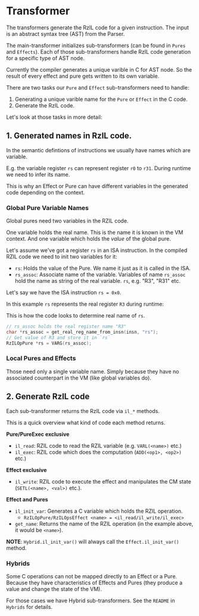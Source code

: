 <!--
SPDX-FileCopyrightText: 2023 Rot127

SPDX-License-Identifier: LGPL-3.0-only
-->

# Transformer

The transformers generate the RzIL code for a given instruction.
The input is an abstract syntax tree (AST) from the Parser.

The main-transformer initializes sub-transformers (can be found in `Pures` and `Effects`).
Each of those sub-transformers handle RzIL code generation for a specific type of AST node.

Currently the compiler generates a unique varible in C for AST node.
So the result of every effect and pure gets written to its own variable.

There are two tasks our `Pure` and `Effect` sub-transformers need to handle:

1. Generating a unique varible name for the `Pure` or `Effect` in the C code.
2. Generate the RzIL code.

Let's look at those tasks in more detail:

## 1. Generated names in RzIL code.

In the semantic defintions of instructions we usually have names which are variable.

E.g. the variable register `rs` can represent register `r0` to `r31`.
During runtime we need to infer its name.

This is why an Effect or Pure can have different variables in the generated code depending on the context.

### Global Pure Variable Names

Global pures need two variables in the RZIL code.

One variable holds the real name. This is the name it is known in the VM context.
And one variable which holds the _value_ of the global pure.

Let's assume we've got a register `rs` in an ISA instruction.
In the compiled RZIL code we need to init two variables for it:

- `rs`: Holds the value of the Pure. We name it just as it is called in the ISA.
- `rs_assoc`: Associate name of the variable. Variables of name `rs_assoc` hold the name as string of the real variable. `rs`, e.g. "R3", "R31" etc.

Let's say we have the ISA instruction `rs = 0x0`.

In this example `rs` represents the real register `R3` during runtime:

This is how the code looks to determine real name of `rs`.

```c
// rs_assoc holds the real register name "R3"
char *rs_assoc = get_real_reg_name_from_insn(insn, "rs");
// Get value of R3 and store it in `rs`
RzILOpPure *rs = VARG(rs_assoc);
```

### Local Pures and Effects

Those need only a single variable name.
Simply because they have no associated counterpart in the VM (like global variables do).

## 2. Generate RzIL code

Each sub-transformer returns the RzIL code via `il_*` methods.

This is a quick overview what kind of code each method returns.

**Pure/PureExec exclusive**
- `il_read`: RZIL code to read the RZIL variable (e.g. `VARL(<name>)` etc.)
- `il_exec`: RZIL code which does the computation (`ADD(<op1>, <op2>)` etc.)

**Effect exclusive**
- `il_write`: RZIL code to execute the effect and manipulates the CM state (`SETL(<name>, <val>)` etc.).

**Effect and Pures**
- `il_init_var`: Generates a C variable which holds the RZIL operation.
  - `RzILOpPure/RzILOpsEffect <name> = <il_read/il_write/il_exec>`
- `get_name`: Returns the name of the RZIL operation (in the example above, it would be `<name>`).

**NOTE**: `Hybrid.il_init_var()` will always call the `Effect.il_init_var()` method.

### Hybrids

Some C operations can not be mapped directly to an Effect or a Pure.
Because they have characteristics of Effects and Pures (they produce a value and change the state of the VM).

For those cases we have Hybrid sub-transformers.
See the `README` in `Hybrids` for details.
